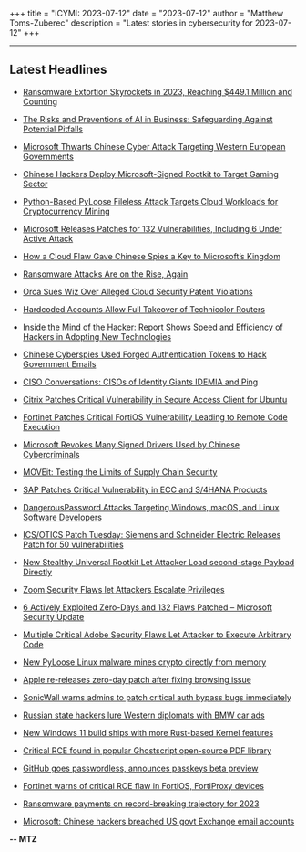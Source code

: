 +++
title = "ICYMI: 2023-07-12"
date = "2023-07-12"
author = "Matthew Toms-Zuberec"
description = "Latest stories in cybersecurity for 2023-07-12"
+++

---------------------------------------------------------------------------
## Latest Headlines
- [Ransomware Extortion Skyrockets in 2023, Reaching $449.1 Million and Counting](https://thehackernews.com/2023/07/ransomware-extortion-skyrockets-in-2023.html)

- [The Risks and Preventions of AI in Business: Safeguarding Against Potential Pitfalls](https://thehackernews.com/2023/07/the-risks-and-preventions-of-ai-in.html)

- [Microsoft Thwarts Chinese Cyber Attack Targeting Western European Governments](https://thehackernews.com/2023/07/microsoft-thwarts-chinese-cyber-attack.html)

- [Chinese Hackers Deploy Microsoft-Signed Rootkit to Target Gaming Sector](https://thehackernews.com/2023/07/chinese-hackers-deploy-microsoft-signed.html)

- [Python-Based PyLoose Fileless Attack Targets Cloud Workloads for Cryptocurrency Mining](https://thehackernews.com/2023/07/python-based-pyloose-fileless-attack.html)

- [Microsoft Releases Patches for 132 Vulnerabilities, Including 6 Under Active Attack](https://thehackernews.com/2023/07/microsoft-releases-patches-for-130.html)

- [How a Cloud Flaw Gave Chinese Spies a Key to Microsoft’s Kingdom](https://www.wired.com/story/microsoft-cloud-attack-china-hackers/)

- [Ransomware Attacks Are on the Rise, Again](https://www.wired.com/story/ransomware-attacks-rise-2023/)

- [Orca Sues Wiz Over Alleged Cloud Security Patent Violations](https://www.securityweek.com/orca-sues-wiz-over-alleged-cloud-security-patent-violations/)

- [Hardcoded Accounts Allow Full Takeover of Technicolor Routers](https://www.securityweek.com/hardcoded-accounts-allow-full-takeover-of-technicolor-routers/)

- [Inside the Mind of the Hacker: Report Shows Speed and Efficiency of Hackers in Adopting New Technologies](https://www.securityweek.com/inside-the-mind-of-the-hacker-report-shows-speed-and-efficiency-of-hackers-in-adopting-new-technologies/)

- [Chinese Cyberspies Used Forged Authentication Tokens to Hack Government Emails](https://www.securityweek.com/chinese-cyberspies-used-forged-authentication-tokens-to-hack-government-emails/)

- [CISO Conversations: CISOs of Identity Giants IDEMIA and Ping](https://www.securityweek.com/ciso-conversations-cisos-of-identity-giants-idemia-and-ping/)

- [Citrix Patches Critical Vulnerability in Secure Access Client for Ubuntu](https://www.securityweek.com/citrix-patches-critical-vulnerability-in-secure-access-client-for-ubuntu/)

- [Fortinet Patches Critical FortiOS Vulnerability Leading to Remote Code Execution](https://www.securityweek.com/fortinet-patches-critical-fortios-vulnerability-leading-to-remote-code-execution/)

- [Microsoft Revokes Many Signed Drivers Used by Chinese Cybercriminals](https://www.securityweek.com/microsoft-revokes-many-signed-drivers-used-by-chinese-cybercriminals/)

- [MOVEit: Testing the Limits of Supply Chain Security](https://www.securityweek.com/moveit-testing-the-limits-of-supply-chain-security/)

- [SAP Patches Critical Vulnerability in ECC and S/4HANA Products](https://www.securityweek.com/sap-patches-critical-vulnerability-in-ecc-and-s-4hana-products/)

- [DangerousPassword Attacks Targeting Windows, macOS, and Linux Software Developers](https://cybersecuritynews.com/dangerouspassword-attacks/)

- [ICS/OTICS Patch Tuesday: Siemens and Schneider Electric Releases Patch for 50 vulnerabilities](https://cybersecuritynews.com/ics-otics-patch-tuesday-siemens-and-schneider-electric-releases-patch-for-50-vulnerabilities/)

- [New Stealthy Universal Rootkit Let Attacker Load second-stage Payload Directly](https://cybersecuritynews.com/new-stealthy-universal-rootkit/)

- [Zoom Security Flaws let Attackers Escalate Privileges](https://cybersecuritynews.com/zoom-security-flaws/)

- [6 Actively Exploited Zero-Days and 132 Flaws Patched – Microsoft Security Update](https://cybersecuritynews.com/microsoft-july-security-update/)

- [Multiple Critical Adobe Security Flaws Let Attacker to Execute Arbitrary Code](https://cybersecuritynews.com/critical-adobe-security-flaws/)

- [New PyLoose Linux malware mines crypto directly from memory](https://www.bleepingcomputer.com/news/security/new-pyloose-linux-malware-mines-crypto-directly-from-memory/)

- [Apple re-releases zero-day patch after fixing browsing issue](https://www.bleepingcomputer.com/news/apple/apple-re-releases-zero-day-patch-after-fixing-browsing-issue/)

- [SonicWall warns admins to patch critical auth bypass bugs immediately](https://www.bleepingcomputer.com/news/security/sonicwall-warns-admins-to-patch-critical-auth-bypass-bugs-immediately/)

- [Russian state hackers lure Western diplomats with BMW car ads](https://www.bleepingcomputer.com/news/security/russian-state-hackers-lure-western-diplomats-with-bmw-car-ads/)

- [New Windows 11 build ships with more Rust-based Kernel features](https://www.bleepingcomputer.com/news/microsoft/new-windows-11-build-ships-with-more-rust-based-kernel-features/)

- [Critical RCE found in popular Ghostscript open-source PDF library](https://www.bleepingcomputer.com/news/security/critical-rce-found-in-popular-ghostscript-open-source-pdf-library/)

- [GitHub goes passwordless, announces passkeys beta preview](https://www.bleepingcomputer.com/news/security/github-goes-passwordless-announces-passkeys-beta-preview/)

- [Fortinet warns of critical RCE flaw in FortiOS, FortiProxy devices](https://www.bleepingcomputer.com/news/security/fortinet-warns-of-critical-rce-flaw-in-fortios-fortiproxy-devices/)

- [Ransomware payments on record-breaking trajectory for 2023](https://www.bleepingcomputer.com/news/security/ransomware-payments-on-record-breaking-trajectory-for-2023/)

- [Microsoft: Chinese hackers breached US govt Exchange email accounts](https://www.bleepingcomputer.com/news/security/microsoft-chinese-hackers-breached-us-govt-exchange-email-accounts/)

**-- MTZ**